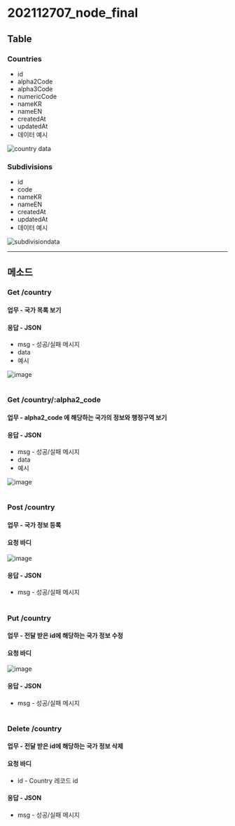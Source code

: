 # 202112707_node_final

## Table
### Countries
 - id
 - alpha2Code   
 - alpha3Code
 - numericCode 
 - nameKR      
 - nameEN     
 - createdAt
 - updatedAt
 - 데이터 예시

![country data](https://user-images.githubusercontent.com/73145656/122716676-85bb1800-d2a5-11eb-8cba-633afaea38aa.PNG)


### Subdivisions 
 - id
 - code
 - nameKR
 - nameEN
 - createdAt
 - updatedAt
 - 데이터 예시

![subdivisiondata](https://user-images.githubusercontent.com/73145656/122716683-881d7200-d2a5-11eb-8356-30c742912f29.PNG)

---
## 메소드
### Get /country 
#### 업무 - 국가 목록 보기
#### 응답 - JSON
- msg - 성공/실패 메시지
- data
- 예시

![image](https://user-images.githubusercontent.com/73145656/122719576-53131e80-d2a9-11eb-8053-4b5a527db03e.png)
#
### Get /country/:alpha2_code
#### 업무 - alpha2_code 에 해당하는 국가의 정보와 행정구역 보기
#### 응답 - JSON
- msg - 성공/실패 메시지
- data
- 예시

![image](https://user-images.githubusercontent.com/73145656/122720452-738fa880-d2aa-11eb-8f23-7adce3fc93d2.png)
#

### Post /country
#### 업무 - 국가 정보 등록
#### 요청 바디

![image](https://user-images.githubusercontent.com/73145656/122721191-56a7a500-d2ab-11eb-8604-927db5674e19.png)

#### 응답 - JSON
- msg - 성공/실패 메시지
#

### Put /country
#### 업무 - 전달 받은 id에 해당하는 국가 정보 수정
#### 요청 바디

![image](https://user-images.githubusercontent.com/73145656/122721773-02e98b80-d2ac-11eb-83fb-def96aac8442.png)
#### 응답 - JSON
- msg - 성공/실패 메시지
#

### Delete /country
#### 업무 - 전달 받은 id에 해당하는 국가 정보 삭제
#### 요청 바디
- id - Country 레코드 id
#### 응답 - JSON
- msg - 성공/실패 메시지
